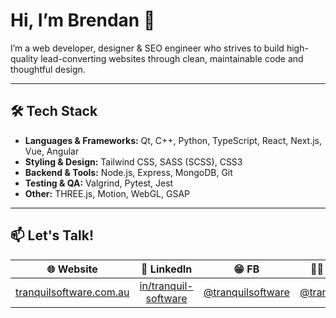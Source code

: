 # Hi, I’m Brendan 👋

I’m a web developer, designer & SEO engineer who strives to build high-quality lead-converting websites through clean, maintainable code and thoughtful design.

---

## 🛠️ Tech Stack

- **Languages & Frameworks:** Qt, C++, Python, TypeScript, React, Next.js, Vue, Angular
- **Styling & Design:** Tailwind CSS, SASS (SCSS), CSS3
- **Backend & Tools:** Node.js, Express, MongoDB, Git
- **Testing & QA:** Valgrind, Pytest, Jest
- **Other:** THREE.js, Motion, WebGL, GSAP

---

## 📫 Let's Talk!

| 🌐 Website | 💼 LinkedIn | 😁 FB | 👨‍🏫 Instagram | 📧 Email |
| :----------: | :--------: | :--------: | :-------: | :------: |
| [tranquilsoftware.com.au](https://www.tranquilsoftware.com.au/) | [in/tranquil-software](https://www.linkedin.com/company/tranquil-software/) | [@tranquilsoftware](https://www.facebook.com/profile.php?id=61571397603672) | [@tranquilsoftware](https://www.instagram.com/tranquilsoftware/) | [brendan@tranquilsoftware.com](mailto:brendan@tranquilsoftware.com) |

